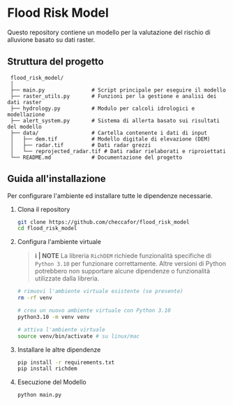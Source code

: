 # Flood Risk Model

Questo repository contiene un modello per la valutazione del rischio di alluvione basato su dati raster.

## Struttura del progetto

```
 flood_risk_model/
 │
 ├── main.py               # Script principale per eseguire il modello
 ├── raster_utils.py       # Funzioni per la gestione e analisi dei dati raster
 ├── hydrology.py          # Modulo per calcoli idrologici e modellazione
 ├── alert_system.py       # Sistema di allerta basato sui risultati del modello
 ├── data/                 # Cartella contenente i dati di input
 │   ├── dem.tif           # Modello digitale di elevazione (DEM)
 │   ├── radar.tif         # Dati radar grezzi
 │   └── reprojected_radar.tif # Dati radar rielaborati e riproiettati
 └── README.md             # Documentazione del progetto
```

## Guida all'installazione

Per configurare l'ambiente ed installare tutte le dipendenze necessarie.

1. Clona il repository
   
   ```bash
   git clone https://github.com/checcafor/flood_risk_model
   cd flood_risk_model
   ```
2. Configura l'ambiente virtuale
   > **ℹ | NOTE**
   > La libreria `RichDEM` richiede funzionalità specifiche di `Python 3.10` per funzionare correttamente. Altre versioni di Python potrebbero non supportare alcune dipendenze o funzionalità utilizzate dalla libreria.
   
   ```bash
   # rimuovi l'ambiente virtuale esistente (se presente)
   rm -rf venv

   # crea un nuovo ambiente virtuale con Python 3.10
   python3.10 -m venv venv

   # attiva l'ambiente virtuale
   source venv/bin/activate # su linux/mac
   ``` 
4. Installare le altre dipendenze
   
   ```bash
   pip install -r requirements.txt
   pip install richdem
   ```
5. Esecuzione del Modello
   
   ```bash
   python main.py
   ```
